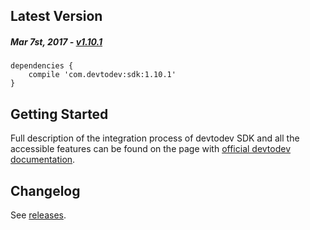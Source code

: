 Latest Version 
--------------
##### _Mar 7st, 2017_ - [v1.10.1](https://github.com/devtodev-analytics/android-sdk/releases/latest)

```
dependencies {
    compile 'com.devtodev:sdk:1.10.1'
}
```

Getting Started
---------------
Full description of the integration process of devtodev SDK and all the accessible features can be found on the page with [official devtodev documentation](https://www.devtodev.com/help/39).

Changelog
---------
See [releases](https://github.com/devtodev-analytics/android-sdk/releases/).
